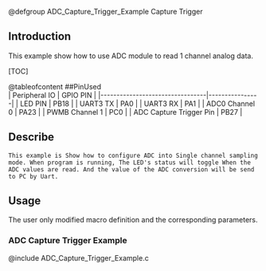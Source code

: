 
@defgroup ADC_Capture_Trigger_Example Capture Trigger


## Introduction

This example show how to use ADC module to read 1 channel analog data.

[TOC]

@tableofcontent
##PinUsed  
|       Peripheral IO             |    GPIO PIN    |
|---------------------------------|----------------|
|       LED PIN                   |      PB18      |
|       UART3 TX                  |      PA0       |
|       UART3 RX                  |      PA1       |
|       ADC0 Channel 0            |      PA23      |
|       PWMB Channel 1            |      PC0       |
|       ADC Capture Trigger Pin   |      PB27      |

## Describe
	This example is Show how to configure ADC into Single channel sampling
	mode. When program is running, The LED's status will toggle When the
	ADC values are read. And the value of the ADC conversion will be send
	to PC by Uart.
	
## Usage
The user only  modified macro definition and the corresponding parameters.


### ADC Capture Trigger Example
@include ADC_Capture_Trigger_Example.c


